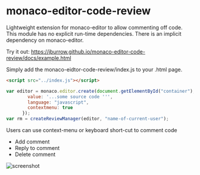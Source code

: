 # monaco-editor-code-review
Lightweight extension for monaco-editor to allow commenting off code. This module has no explicit run-time dependencies. There is an implicit dependency on monaco-editor.

Try it out: https://jburrow.github.io/monaco-editor-code-review/docs/example.html

Simply add the monaco-eidtor-code-review/index.js to your .html page.

```html
<script src="../index.js"></script>
```

```javascript
var editor = monaco.editor.create(document.getElementById("container"), {
        value: '...some source code ''',
        language: "javascript",        
        contextmenu: true
      });
var rm = createReviewManager(editor, "name-of-current-user");
```

Users can use context-menu or keyboard short-cut to comment code
- Add comment
- Reply to comment
- Delete comment


![screenshot](https://github.com/jburrow/monaco-editor-code-review/blob/master/docs/screenshot.png?raw=true)
